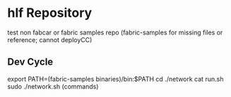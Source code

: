 # hlf Repository
test non fabcar or fabric samples repo (fabric-samples for missing files or reference; cannot deployCC)
## Dev Cycle
export PATH=(fabric-samples binaries)/bin:$PATH
cd ./network
cat run.sh
sudo ./network.sh (commands)

